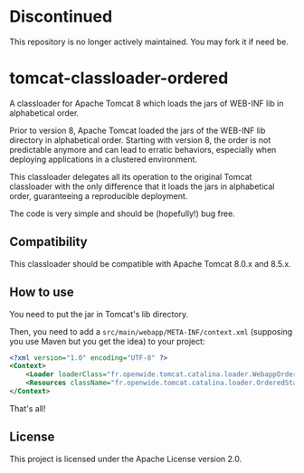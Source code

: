 Discontinued
============
This repository is no longer actively maintained. You may fork it if need be.

# tomcat-classloader-ordered

A classloader for Apache Tomcat 8 which loads the jars of WEB-INF lib in alphabetical order.

Prior to version 8, Apache Tomcat loaded the jars of the WEB-INF lib directory in alphabetical order. Starting with version
8, the order is not predictable anymore and can lead to erratic behaviors, especially when deploying applications in a
clustered environment.

This classloader delegates all its operation to the original Tomcat classloader with the only difference that it loads the
jars in alphabetical order, guaranteeing a reproducible deployment.

The code is very simple and should be (hopefully!) bug free.

## Compatibility

This classloader should be compatible with Apache Tomcat 8.0.x and 8.5.x.

## How to use

You need to put the jar in Tomcat's lib directory.

Then, you need to add a `src/main/webapp/META-INF/context.xml` (supposing you use Maven but you get the idea) to your project:
```xml
<?xml version="1.0" encoding="UTF-8" ?>
<Context>
	<Loader loaderClass="fr.openwide.tomcat.catalina.loader.WebappOrderedClassLoader" />
	<Resources className="fr.openwide.tomcat.catalina.loader.OrderedStandardRoot"/>
</Context>
```

That's all!

## License

This project is licensed under the Apache License version 2.0.
